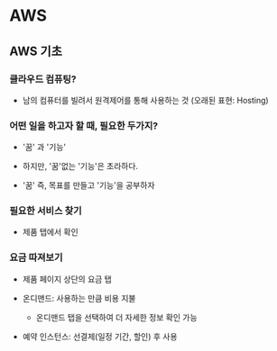 # AWS

## AWS 기초

### 클라우드 컴퓨팅?

- 남의 컴퓨터를 빌려서 원격제어를 통해 사용하는 것 (오래된 표현: Hosting)

### 어떤 일을 하고자 할 때, 필요한 두가지?

- '꿈' 과 '기능'

- 하지만, '꿈'없는 '기능'은 초라하다.

- '꿈' 즉, 목표를 만들고 '기능'을 공부하자

### 필요한 서비스 찾기

- 제품 탭에서 확인

### 요금 따져보기

- 제품 페이지 상단의 요금 탭

- 온디맨드: 사용하는 만큼 비용 지불

  - 온디맨드 탭을 선택하여 더 자세한 정보 확인 가능

- 예약 인스턴스: 선결제(일정 기간, 할인) 후 사용
